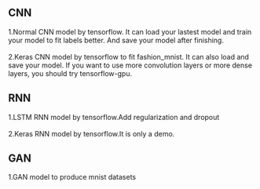 CNN
---
1.Normal CNN model by tensorflow. It can load your lastest model and train your model to fit labels better. And save your model after finishing.</br></br>
  2.Keras CNN model by tensorflow to fit fashion_mnist. It can also load and save your model. If you want to use more convolution layers or more dense layers, you should try tensorflow-gpu.


RNN
---
1.LSTM RNN model by tensorflow.Add regularization and dropout</br></br>
2.Keras RNN model by tensorflow.It is only a demo.

GAN
---
1.GAN model to produce mnist datasets

